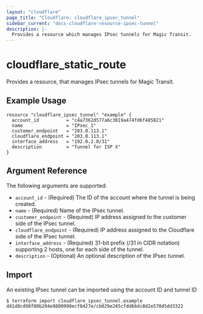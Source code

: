 ```yaml
---
layout: "cloudflare"
page_title: "Cloudflare: cloudflare_ipsec_tunnel"
sidebar_current: "docs-cloudflare-resource-ipsec-tunnel"
description: |-
  Provides a resource which manages IPsec tunnels for Magic Transit.
---
```


# cloudflare_static_route

Provides a resource, that manages IPsec tunnels for Magic Transit.

## Example Usage

```hcl
resource "cloudflare_ipsec_tunnel" "example" {
  account_id          = "c4a7362d577a6c3019a474fd6f485821"
  name                = "IPsec_1"
  customer_endpoint   = "203.0.113.1"
  cloudflare_endpoint = "203.0.113.1"
  interface_address   = "192.0.2.0/31"
  description         = "Tunnel for ISP X"
}
```

## Argument Reference

The following arguments are supported:

* `account_id` - (Required) The ID of the account where the tunnel is being created.
* `name` - (Required) Name of the IPsec tunnel.
* `customer_endpoint` - (Required) IP address assigned to the customer side of the IPsec tunnel.
* `cloudflare_endpoint` - (Required) IP address assigned to the Cloudflare side of the IPsec tunnel.
* `interface_address` - (Required) 31-bit prefix (/31 in CIDR notation) supporting 2 hosts, one for each side of the tunnel.
* `description` - (Optional) An optional description of the IPsec tunnel.

## Import

An existing IPsec tunnel can be imported using the account ID and tunnel ID

```
$ terraform import cloudflare_ipsec_tunnel.example d41d8cd98f00b204e9800998ecf8427e/cb029e245cfdd66dc8d2e570d5dd3322
```
